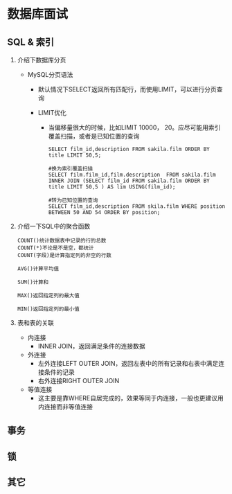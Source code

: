 # 数据库面试

## SQL & 索引

1. 介绍下数据库分页

   + MySQL分页语法

     + 默认情况下SELECT返回所有匹配行，而使用LIMIT，可以进行分页查询

     + LIMIT优化

       + 当偏移量很大的时候，比如LIMIT 10000， 20。应尽可能用索引覆盖扫描，或者是已知位置的查询

         ```mysql
         SELECT film_id,description FROM sakila.film ORDER BY title LIMIT 50,5;
         
         #换为索引覆盖扫描
         SELECT film.film_id,film.description  FROM sakila.film INNER JOIN (SELECT film_id FROM sakila.film ORDER BY title LIMIT 50,5 ) AS lim USING(film_id);
         
         #转为已知位置的查询
         SELECT film_id,description FROM skila.film WHERE position BETWEEN 50 AND 54 ORDER BY position;
         ```

2. 介绍一下SQL中的聚合函数

   ```mysql
   COUNT()统计数据表中记录的行的总数
   COUNT(*)不论是不是空，都统计
   COUNT(字段)是计算指定列的非空的行数
   
   AVG()计算平均值
   
   SUM()计算和
   
   MAX()返回指定列的最大值
   
   MIN()返回指定列的最小值
   ```

3. 表和表的关联
   + 内连接
     + INNER JOIN，返回满足条件的连接数据
   + 外连接
     + 左外连接LEFT OUTER JOIN，返回左表中的所有记录和右表中满足连接条件的记录
     + 右外连接RIGHT OUTER JOIN
   + 等值连接
     + 这主要是靠WHERE自居完成的，效果等同于内连接，一般也更建议用内连接而非等值连接







































































































## 事务



## 锁



## 其它


